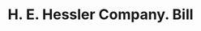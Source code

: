 ---
doi: 10.7916/D8J97JNW
date_other: '1900'
date_other_textual: 1900-1999
form: printed ephemera
genre:
- Invoices
name:
- H. E. Hessler Company
object_in_context_url: https://biggert.cul.columbia.edu/items/view/ave_biggert_01921
subject_hierarchical_geographic:
- Syracuse, New York, United States
subject_name:
- H. E. Hessler Company
title: H. E. Hessler Company. Bill
sort_title: H. E. Hessler Company. Bill
call_number: ave_biggert_01921
coordinates:
- 43.04694444444444,-76.14444444444445
pid: ave_biggert_01921
identifiers: ave_biggert_01921
thumbnail: https://derivativo-2.library.columbia.edu/iiif/2/ldpd:490694/full/!256,256/0/native.jpg
permalink: "/biggert/ave_biggert_01921/"
layout: iiif-image-page
---